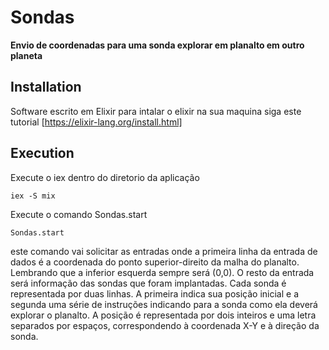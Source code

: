 # Sondas

**Envio de coordenadas para uma sonda explorar em planalto em outro planeta**

## Installation
Software escrito em Elixir para intalar o elixir na sua maquina siga este tutorial [https://elixir-lang.org/install.html]


## Execution

Execute o iex dentro do diretorio da aplicação
```
iex -S mix

```

Execute o comando Sondas.start
```
Sondas.start

```
este comando vai solicitar as entradas onde a primeira linha da entrada de dados é a coordenada do ponto superior-direito da malha do planalto. Lembrando que a inferior esquerda sempre será (0,0).
O resto da entrada será informação das sondas que foram implantadas. Cada sonda é representada por duas linhas. A primeira indica sua posição inicial e a segunda uma série de instruções indicando para a sonda como ela deverá explorar o planalto.
A posição é representada por dois inteiros e uma letra separados por espaços, correspondendo à coordenada X-Y e à direção da sonda. 

